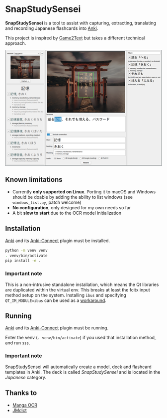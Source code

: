 # SnapStudySensei

**SnapStudySensei** is a tool to assist with capturing, extracting, translating
and recording Japanese flashcards into [Anki].

This project is inspired by [Game2Text] but takes a different technical approach.

![SnapStudySensei screenshot](.screenshot.png)


## Known limitations

- Currently **only supported on Linux**. Porting it to macOS and Windows should
  be doable by adding the ability to list windows (see `windows_list.py`, patch
  welcome)
- **No configuration**, only designed for my own needs so far
- A bit **slow to start** due to the OCR model initialization


## Installation

[Anki] and its [Anki-Connect] plugin must be installed.

```sh
python -m venv venv
. venv/bin/activate
pip install -e .
```

### Important note

This is a non-intrusive standalone installation, which means the Qt libraries
are duplicated within the virtual env. This breaks at least the fcitx input
method setup on the system. Installing `ibus` and specifying `QT_IM_MODULE=ibus`
can be used as a [workaround].

[workaround]: https://github.com/fcitx/fcitx5/discussions/873#discussioncomment-7212460


## Running

[Anki] and its [Anki-Connect] plugin must be running.

Enter the venv (`. venv/bin/activate`) if you used that installation method, and
run `sss`.

### Important note

SnapStudySensei will automatically create a model, deck and flashcard templates
in Anki. The deck is called *SnapStudySensei* and is located in the *Japanese*
category.


## Thanks to

- [Manga OCR](https://github.com/kha-white/manga-ocr/)
- [JMdict](https://www.edrdg.org/wiki/index.php/JMdict-EDICT_Dictionary_Project)


[Anki]: https://apps.ankiweb.net
[Anki-Connect]: https://foosoft.net/projects/anki-connect
[Game2Text]: https://game2text.com